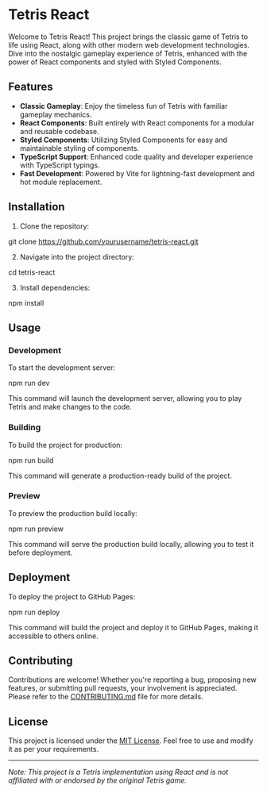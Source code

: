 # Tetris React

Welcome to Tetris React! This project brings the classic game of Tetris to life using React, along with other modern web development technologies. Dive into the nostalgic gameplay experience of Tetris, enhanced with the power of React components and styled with Styled Components.

## Features

- **Classic Gameplay**: Enjoy the timeless fun of Tetris with familiar gameplay mechanics.
- **React Components**: Built entirely with React components for a modular and reusable codebase.
- **Styled Components**: Utilizing Styled Components for easy and maintainable styling of components.
- **TypeScript Support**: Enhanced code quality and developer experience with TypeScript typings.
- **Fast Development**: Powered by Vite for lightning-fast development and hot module replacement.

## Installation

1. Clone the repository:

git clone https://github.com/yourusername/tetris-react.git

2. Navigate into the project directory:

cd tetris-react

3. Install dependencies:

npm install

## Usage

### Development

To start the development server:

npm run dev

This command will launch the development server, allowing you to play Tetris and make changes to the code.

### Building

To build the project for production:

npm run build

This command will generate a production-ready build of the project.

### Preview

To preview the production build locally:

npm run preview

This command will serve the production build locally, allowing you to test it before deployment.

## Deployment

To deploy the project to GitHub Pages:

npm run deploy

This command will build the project and deploy it to GitHub Pages, making it accessible to others online.

## Contributing

Contributions are welcome! Whether you're reporting a bug, proposing new features, or submitting pull requests, your involvement is appreciated. Please refer to the [CONTRIBUTING.md](CONTRIBUTING.md) file for more details.

## License

This project is licensed under the [MIT License](LICENSE). Feel free to use and modify it as per your requirements.

---

*Note: This project is a Tetris implementation using React and is not affiliated with or endorsed by the original Tetris game.*
